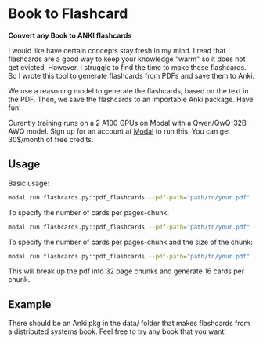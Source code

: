 # Book to Flashcard 

**Convert any Book to ANKI flashcards**

I would like have certain concepts stay fresh in my mind. I read that flashcards are a good way to keep your knowledge "warm" so it does not get evicted. However, I struggle to find the time to make these flashcards. So I wrote this tool to generate flashcards from PDFs and save them to Anki.

We use a reasoning model to generate the flashcards, based on the text in the PDF. Then, we save the flashcards to an importable Anki package. Have fun!

Curently training runs on a 2 A100 GPUs on Modal with a Qwen/QwQ-32B-AWQ model. Sign up for an account at [Modal](https://modal.com) to run this. You can get 30$/month of free credits.

## Usage

Basic usage:
```bash
modal run flashcards.py::pdf_flashcards --pdf-path="path/to/your.pdf"
```

To specify the number of cards per pages-chunk:
```bash
modal run flashcards.py::pdf_flashcards --pdf-path="path/to/your.pdf" --num-cards=16
```

To specify the number of cards per pages-chunk and the size of the chunk:
```bash
modal run flashcards.py::pdf_flashcards --pdf-path="path/to/your.pdf" --num-cards=16 --chunk_size=32
```
This will break up the pdf into 32 page chunks and generate 16 cards per chunk.

## Example
There should be an Anki pkg in the data/ folder that makes flashcards from a distributed systems book. Feel free to try any book that you want!



